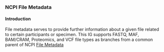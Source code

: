 ### NCPI File Metadata
#### Introduction
File metadata serves to provide further information about a given file related to certain participants or specimen. This IG supports FASTQ, MAF, BAM/CRAM, Proteomics, and VCF file types as branches from a common parent of NCPI [File Metadata](StructureDefinition-ncpi-file-metadata.html)
